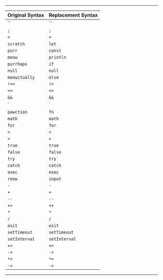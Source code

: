 _________________________________________
| Original Syntax  | Replacement Syntax |
|------------------|--------------------|
| ``               | ``                 |
| `;`              | `;`                |
| `=`              | `=`                |
| `scratch`        | `let`              |
| `purr`           | `const`            |
| `meow`           | `println`          |
| `purrhaps`       | `if`               |
| `null`           | `null`             |
| `meowctually`    | `else`             |
| `!==`            | `!=`               |
| `==`             | `==`               |
| `&&`             | `&&`               |
| `|`              | `|`                |
| `pawction`       | `fn`               |
| `math`           | `math`             |
| `for`            | `for`              |
| `<`              | `<`                |
| `>`              | `>`                |
| `true`           | `true`             |
| `false`          | `false`            |
| `try`            | `try`              |
| `catch`          | `catch`            |
| `exec`           | `exec`             |
| `reow`           | `input`            |
| `-`              | `-`                |
| `+`              | `+`                |
| `--`             | `--`               |
| `++`             | `++`               |
| `*`              | `*`                |
| `/`              | `/`                |
| `exit`           | `exit`             |
| `setTimeout`     | `setTimeout`       |
| `setInterval`    | `setInterval`      |
| `+=`             | `+=`               |
| `-=`             | `-=`               |
| `*=`             | `*=`               |
| `->`             | `->`               |
-----------------------------------------
